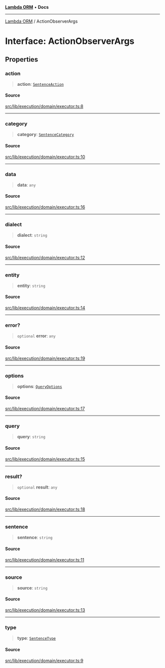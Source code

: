 [**Lambda ORM**](../README.md) • **Docs**

***

[Lambda ORM](../README.md) / ActionObserverArgs

# Interface: ActionObserverArgs

## Properties

### action

> **action**: [`SentenceAction`](../enumerations/SentenceAction.md)

#### Source

[src/lib/execution/domain/executor.ts:8](https://github.com/lambda-orm/lambdaorm/blob/2cf61312276d569f6a73ea73b37f46a3cafdcc80/src/lib/execution/domain/executor.ts#L8)

***

### category

> **category**: [`SentenceCategory`](../enumerations/SentenceCategory.md)

#### Source

[src/lib/execution/domain/executor.ts:10](https://github.com/lambda-orm/lambdaorm/blob/2cf61312276d569f6a73ea73b37f46a3cafdcc80/src/lib/execution/domain/executor.ts#L10)

***

### data

> **data**: `any`

#### Source

[src/lib/execution/domain/executor.ts:16](https://github.com/lambda-orm/lambdaorm/blob/2cf61312276d569f6a73ea73b37f46a3cafdcc80/src/lib/execution/domain/executor.ts#L16)

***

### dialect

> **dialect**: `string`

#### Source

[src/lib/execution/domain/executor.ts:12](https://github.com/lambda-orm/lambdaorm/blob/2cf61312276d569f6a73ea73b37f46a3cafdcc80/src/lib/execution/domain/executor.ts#L12)

***

### entity

> **entity**: `string`

#### Source

[src/lib/execution/domain/executor.ts:14](https://github.com/lambda-orm/lambdaorm/blob/2cf61312276d569f6a73ea73b37f46a3cafdcc80/src/lib/execution/domain/executor.ts#L14)

***

### error?

> `optional` **error**: `any`

#### Source

[src/lib/execution/domain/executor.ts:19](https://github.com/lambda-orm/lambdaorm/blob/2cf61312276d569f6a73ea73b37f46a3cafdcc80/src/lib/execution/domain/executor.ts#L19)

***

### options

> **options**: [`QueryOptions`](QueryOptions.md)

#### Source

[src/lib/execution/domain/executor.ts:17](https://github.com/lambda-orm/lambdaorm/blob/2cf61312276d569f6a73ea73b37f46a3cafdcc80/src/lib/execution/domain/executor.ts#L17)

***

### query

> **query**: `string`

#### Source

[src/lib/execution/domain/executor.ts:15](https://github.com/lambda-orm/lambdaorm/blob/2cf61312276d569f6a73ea73b37f46a3cafdcc80/src/lib/execution/domain/executor.ts#L15)

***

### result?

> `optional` **result**: `any`

#### Source

[src/lib/execution/domain/executor.ts:18](https://github.com/lambda-orm/lambdaorm/blob/2cf61312276d569f6a73ea73b37f46a3cafdcc80/src/lib/execution/domain/executor.ts#L18)

***

### sentence

> **sentence**: `string`

#### Source

[src/lib/execution/domain/executor.ts:11](https://github.com/lambda-orm/lambdaorm/blob/2cf61312276d569f6a73ea73b37f46a3cafdcc80/src/lib/execution/domain/executor.ts#L11)

***

### source

> **source**: `string`

#### Source

[src/lib/execution/domain/executor.ts:13](https://github.com/lambda-orm/lambdaorm/blob/2cf61312276d569f6a73ea73b37f46a3cafdcc80/src/lib/execution/domain/executor.ts#L13)

***

### type

> **type**: [`SentenceType`](../enumerations/SentenceType.md)

#### Source

[src/lib/execution/domain/executor.ts:9](https://github.com/lambda-orm/lambdaorm/blob/2cf61312276d569f6a73ea73b37f46a3cafdcc80/src/lib/execution/domain/executor.ts#L9)
